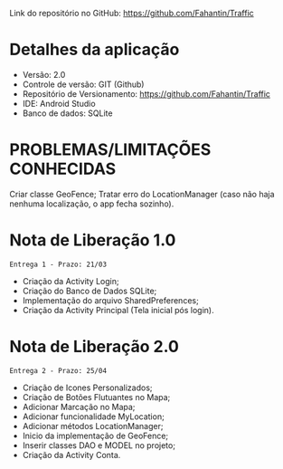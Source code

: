 Link do repositório no GitHub: https://github.com/Fahantin/Traffic

# Detalhes da aplicação

* Versão: 2.0
* Controle de versão: GIT (Github)
* Repositório de Versionamento: https://github.com/Fahantin/Traffic
* IDE: Android Studio
* Banco de dados: SQLite


# PROBLEMAS/LIMITAÇÕES CONHECIDAS
Criar classe GeoFence;
Tratar erro do LocationManager (caso não haja nenhuma localização, o app fecha sozinho).



# Nota de Liberação 1.0
```
Entrega 1 - Prazo: 21/03
```
* Criação da Activity Login;
* Criação do Banco de Dados SQLite;
* Implementação do arquivo SharedPreferences;
* Criação da Activity Principal (Tela inicial pós login).


# Nota de Liberação 2.0
```
Entrega 2 - Prazo: 25/04
```
* Criação de Icones Personalizados;
* Criação de Botões Flutuantes no Mapa;
* Adicionar Marcação no Mapa;
* Adicionar funcionalidade MyLocation;
* Adicionar métodos LocationManager;
* Inicio da implementação de GeoFence;
* Inserir classes DAO e MODEL no projeto;
* Criação da Activity Conta.
